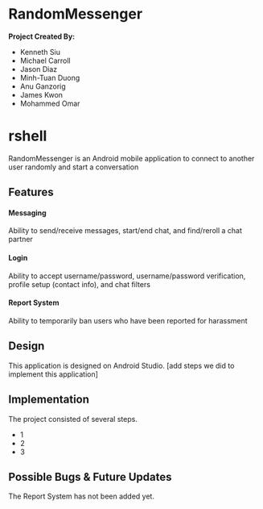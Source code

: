 # RandomMessenger

<strong>Project Created By:</strong>
<ul>
<li> Kenneth Siu </li>
<li> Michael Carroll </li>
<li> Jason Diaz </li>
<li> Minh-Tuan Duong </li>
<li> Anu Ganzorig </li>
<li> James Kwon </li>
<li> Mohammed Omar </li>
</ul>

<h1> rshell </h1>
RandomMessenger is an Android mobile application to connect to another user randomly and start a conversation

<h2> Features </h2>
<h4> Messaging </h4>
Ability to send/receive messages, start/end chat, and find/reroll a chat partner
<h4> Login </h4>
Ability to accept username/password, username/password verification, profile setup (contact info), and chat filters
<h4> Report System </h4>
Ability to temporarily ban users who have been reported for harassment

<h2> Design </h2>
This application is designed on Android Studio. [add steps we did to implement this application]

<h2> Implementation </h2>
The project consisted of several steps.
<ul>
  <li> 1 </li>
  <li> 2 </li>
  <li> 3 </li>
</ul>

<h2> Possible Bugs & Future Updates </h2>
The Report System has not been added yet.

